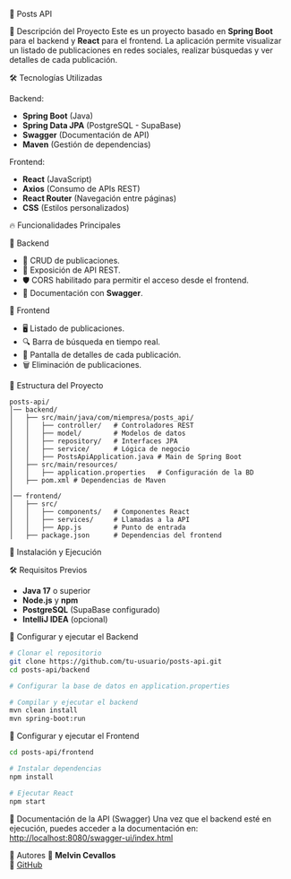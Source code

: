 📌 Posts API

🚀 Descripción del Proyecto
Este es un proyecto basado en **Spring Boot** para el backend y **React** para el frontend. La aplicación permite visualizar un listado de publicaciones en redes sociales, realizar búsquedas y ver detalles de cada publicación.

🛠️ Tecnologías Utilizadas

Backend:
- **Spring Boot** (Java)
- **Spring Data JPA** (PostgreSQL - SupaBase)
- **Swagger** (Documentación de API)
- **Maven** (Gestión de dependencias)

Frontend:
- **React** (JavaScript)
- **Axios** (Consumo de APIs REST)
- **React Router** (Navegación entre páginas)
- **CSS** (Estilos personalizados)

🔥 Funcionalidades Principales

📌 Backend
- 📂 CRUD de publicaciones.
- 📡 Exposición de API REST.
- 🛡️ CORS habilitado para permitir el acceso desde el frontend.
- 📜 Documentación con **Swagger**.

🎨 Frontend
- 🖥️ Listado de publicaciones.
- 🔍 Barra de búsqueda en tiempo real.
- 📑 Pantalla de detalles de cada publicación.
- 🗑️ Eliminación de publicaciones.

📂 Estructura del Proyecto

```
posts-api/
│── backend/
│   ├── src/main/java/com/miempresa/posts_api/
│   │   ├── controller/   # Controladores REST
│   │   ├── model/        # Modelos de datos
│   │   ├── repository/   # Interfaces JPA
│   │   ├── service/      # Lógica de negocio
│   │   ├── PostsApiApplication.java # Main de Spring Boot
│   ├── src/main/resources/
│   │   ├── application.properties   # Configuración de la BD
│   ├── pom.xml # Dependencias de Maven
│
│── frontend/
│   ├── src/
│   │   ├── components/   # Componentes React
│   │   ├── services/     # Llamadas a la API
│   │   ├── App.js        # Punto de entrada
│   ├── package.json      # Dependencias del frontend
```

🚀 Instalación y Ejecución

🛠️ Requisitos Previos
- **Java 17** o superior
- **Node.js** y **npm**
- **PostgreSQL** (SupaBase configurado)
- **IntelliJ IDEA** (opcional)

🔧 Configurar y ejecutar el Backend
```bash
# Clonar el repositorio
git clone https://github.com/tu-usuario/posts-api.git
cd posts-api/backend

# Configurar la base de datos en application.properties

# Compilar y ejecutar el backend
mvn clean install
mvn spring-boot:run
```

🎨 Configurar y ejecutar el Frontend
```bash
cd posts-api/frontend

# Instalar dependencias
npm install

# Ejecutar React
npm start
```

📄 Documentación de la API (Swagger)
Una vez que el backend esté en ejecución, puedes acceder a la documentación en:
[http://localhost:8080/swagger-ui/index.html](http://localhost:8080/swagger-ui/index.html)

🎯 Autores
👤 **Melvin Cevallos**  
🔗 [GitHub](https://github.com/MelvinC1999)

